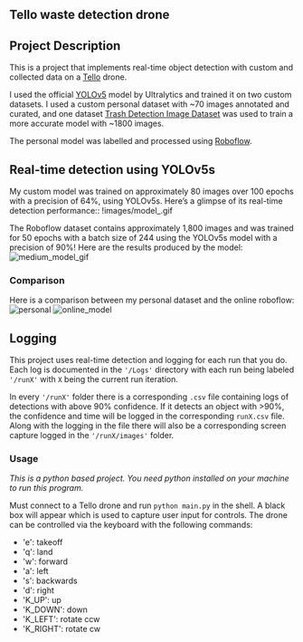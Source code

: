 ## Tello waste detection drone

## Project Description
This is a project that implements real-time object detection with custom and collected data on a [Tello](https://www.ryzerobotics.com/de/tello) drone.

I used the official [YOLOv5](https://github.com/ultralytics/yolov5) model by Ultralytics and trained it on two custom datasets. I used a custom personal dataset with ~70 images annotated and curated, and one dataset [Trash Detection Image Dataset](https://universe.roboflow.com/trash-dataset-for-oriented-bounded-box/trash-detection-1fjjc/dataset/10) was used to train a more accurate model with ~1800 images.

The personal model was labelled and processed using [Roboflow](https://roboflow.com/).

## Real-time detection using YOLOv5s
My custom model was trained on approximately 80 images over 100 epochs with a precision of 64%, using YOLOv5s. Here’s a glimpse of its real-time detection performance::
!images/model_.gif

The Roboflow dataset contains approximately 1,800 images and was trained for 50 epochs with a batch size of 244 using the YOLOv5s model with a precision of 90%! Here are the results produced by the model:
![medium_model_gif](/images/model_.gif)

### Comparison

Here is a comparison between my personal dataset and the online roboflow:
![personal](/images/Our%20model%20frame.png)
![online_model](/images/Medium%20model%20frame.png)

## Logging
This project uses real-time detection and logging for each run that you do. Each log is documented in the `'/Logs'` directory with each run being labeled `'/runX'` with `X` being the current run iteration.

In every `'/runX'` folder there is a corresponding `.csv` file containing logs of detections with above 90% confidence. If it detects an object with >90%, the confidence and time will be logged in the corresponding `runX.csv` file. Along with the logging in the file there will also be a corresponding screen capture logged in the `'/runX/images'` folder. 

### Usage

*This is a python based project. You need python installed on your machine to run this program.*

Must connect to a Tello drone and run `python main.py` in the shell. A black box will appear which is used to capture user input for controls. The drone can be controlled via the keyboard with the following commands:

* 'e': takeoff
* 'q': land
* 'w': forward
* 'a': left
* 's': backwards
* 'd': right
* 'K_UP': up
* 'K_DOWN': down
* 'K_LEFT': rotate ccw
* 'K_RIGHT': rotate cw
